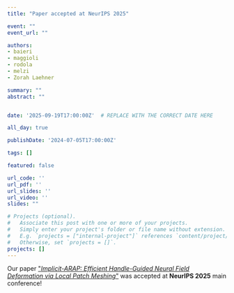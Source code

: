 ```yaml
---
title: "Paper accepted at NeurIPS 2025"

event: ""
event_url: ""

authors:
- baieri
- maggioli
- rodola
- melzi
- Zorah Laehner

summary: ""
abstract: ""


date: '2025-09-19T17:00:00Z'  # REPLACE WITH THE CORRECT DATE HERE 

all_day: true

publishDate: '2024-07-05T17:00:00Z'

tags: []

featured: false

url_code: ''
url_pdf: ''
url_slides: ''
url_video: ''
slides: ""

# Projects (optional).
#   Associate this post with one or more of your projects.
#   Simply enter your project's folder or file name without extension.
#   E.g. `projects = ["internal-project"]` references `content/project/deep-learning/index.md`.
#   Otherwise, set `projects = []`.
projects: []
---
```


Our paper ["*Implicit-ARAP: Efficient Handle-Guided Neural Field Deformation via Local Patch Meshing*"](https://gladia.di.uniroma1.it/publication/baieri-2024-arap/) was accepted at **NeurIPS 2025** main conference!
